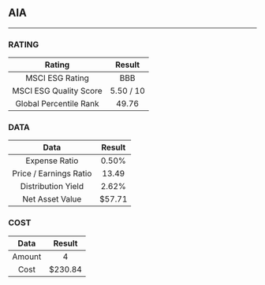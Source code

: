 ## AIA
----
### RATING

|Rating|Result|
|:----:|:---:|
|MSCI ESG Rating|BBB|
|MSCI ESG Quality Score|5.50 / 10|
|Global Percentile Rank|49.76|

### DATA

|Data|Result|
|:----:|:---:|
|Expense Ratio|0.50%|
|Price / Earnings Ratio|13.49|
|Distribution Yield|2.62%|
|Net Asset Value|$57.71|

### COST

|Data|Result|
|:----:|:---:|
|Amount|4|
|Cost|$230.84|
